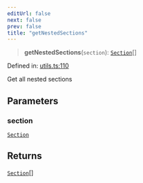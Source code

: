 ```yaml
---
editUrl: false
next: false
prev: false
title: "getNestedSections"
---
```


> **getNestedSections**(`section`): [`Section`](/api/ast/interfaces/section/)[]

Defined in: [utils.ts:110](https://github.com/rcs-agents/rcs-lang/blob/87d9b510946a70cf66b4d271e76c67f8499b8d1d/packages/ast/src/utils.ts#L110)

Get all nested sections

## Parameters

### section

[`Section`](/api/ast/interfaces/section/)

## Returns

[`Section`](/api/ast/interfaces/section/)[]
